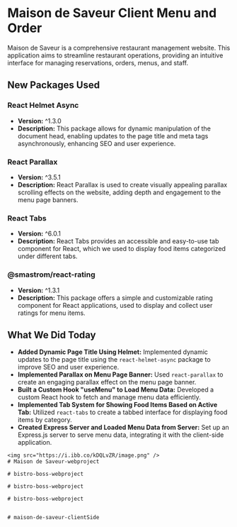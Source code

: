 # Maison de Saveur Client Menu and Order

Maison de Saveur is a comprehensive restaurant management website. This application aims to streamline restaurant operations, providing an intuitive interface for managing reservations, orders, menus, and staff.


## New Packages Used

### React Helmet Async
- **Version:** ^1.3.0
- **Description:** This package allows for dynamic manipulation of the document head, enabling updates to the page title and meta tags asynchronously, enhancing SEO and user experience.

### React Parallax
- **Version:** ^3.5.1
- **Description:** React Parallax is used to create visually appealing parallax scrolling effects on the website, adding depth and engagement to the menu page banners.

### React Tabs
- **Version:** ^6.0.1
- **Description:** React Tabs provides an accessible and easy-to-use tab component for React, which we used to display food items categorized under different tabs.

### @smastrom/react-rating
- **Version:** ^1.3.1
- **Description:** This package offers a simple and customizable rating component for React applications, used to display and collect user ratings for menu items.

## What We Did Today

- **Added Dynamic Page Title Using Helmet:** Implemented dynamic updates to the page title using the `react-helmet-async` package to improve SEO and user experience.
- **Implemented Parallax on Menu Page Banner:** Used `react-parallax` to create an engaging parallax effect on the menu page banner.
- **Built a Custom Hook "useMenu" to Load Menu Data:** Developed a custom React hook to fetch and manage menu data efficiently.
- **Implemented Tab System for Showing Food Items Based on Active Tab:** Utilized `react-tabs` to create a tabbed interface for displaying food items by category.
- **Created Express Server and Loaded Menu Data from Server:** Set up an Express.js server to serve menu data, integrating it with the client-side application.



```
<img src="https://i.ibb.co/kDQLvZR/image.png" />
#   Maison de Saveur - w e b p r o j e c t 
 
 #   b i s t r o - b o s s - w e b p r o j e c t 
 
 #   b i s t r o - b o s s - w e b p r o j e c t 
 
 #   b i s t r o - b o s s - w e b p r o j e c t 
 
 
#   m a i s o n - d e - s a v e u r - c l i e n t S i d e 
 
 
